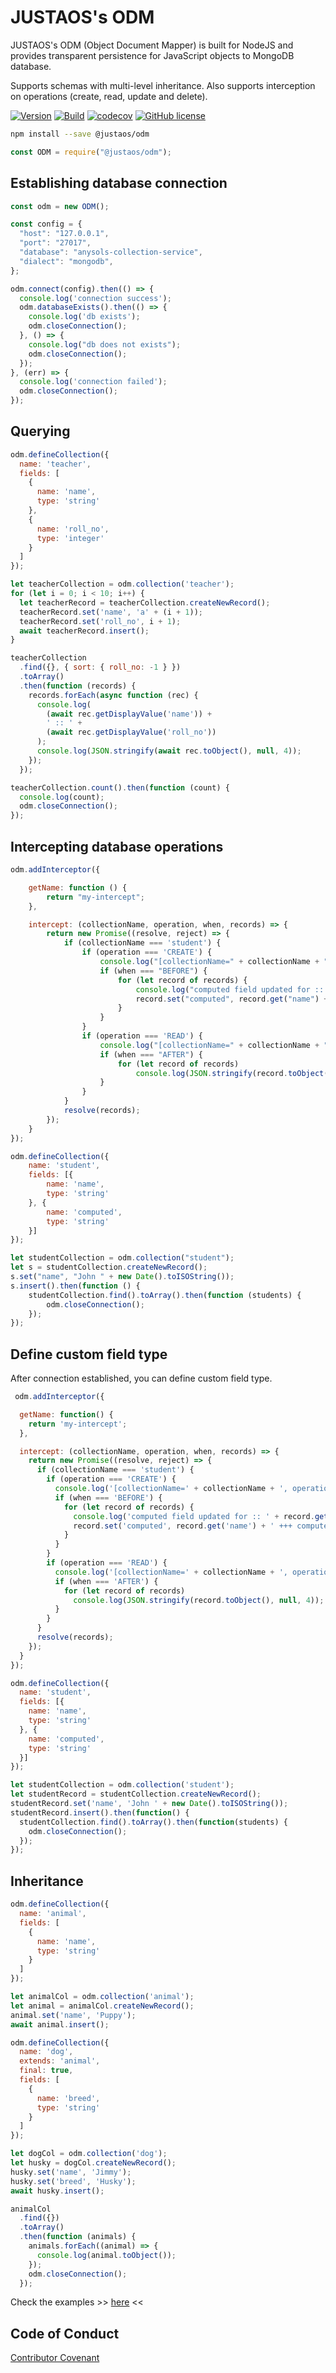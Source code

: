 # JUSTAOS's ODM
JUSTAOS's ODM (Object Document Mapper) is built for NodeJS and provides transparent persistence for JavaScript objects to MongoDB database.

Supports schemas with multi-level inheritance. Also supports interception on operations (create, read, update and delete).

[![Version](https://img.shields.io/npm/v/@justaos/odm)](https://img.shields.io/npm/v/@justaos/odm)
[![Build](https://github.com/justaos/odm/workflows/Node%20Build%20CI/badge.svg)](https://github.com/justaos/odm/actions?workflow=Node+CI)
[![codecov](https://codecov.io/gh/justaos/odm/branch/main/graph/badge.svg?token=OzlniGFmNp)](https://codecov.io/gh/justaos/odm)
[![GitHub license](https://img.shields.io/github/license/justaos/odm.svg)](/LICENSE)

```bash
npm install --save @justaos/odm
```

```js
const ODM = require("@justaos/odm");
```

## Establishing database connection
```js
const odm = new ODM();

const config = {
  "host": "127.0.0.1",
  "port": "27017",
  "database": "anysols-collection-service",
  "dialect": "mongodb",
};

odm.connect(config).then(() => {
  console.log('connection success');
  odm.databaseExists().then(() => {
    console.log('db exists');
    odm.closeConnection();
  }, () => {
    console.log("db does not exists");
    odm.closeConnection();
  });
}, (err) => {
  console.log('connection failed');
  odm.closeConnection();
});
```


## Querying
```js
odm.defineCollection({
  name: 'teacher',
  fields: [
    {
      name: 'name',
      type: 'string'
    },
    {
      name: 'roll_no',
      type: 'integer'
    }
  ]
});

let teacherCollection = odm.collection('teacher');
for (let i = 0; i < 10; i++) {
  let teacherRecord = teacherCollection.createNewRecord();
  teacherRecord.set('name', 'a' + (i + 1));
  teacherRecord.set('roll_no', i + 1);
  await teacherRecord.insert();
}

teacherCollection
  .find({}, { sort: { roll_no: -1 } })
  .toArray()
  .then(function (records) {
    records.forEach(async function (rec) {
      console.log(
        (await rec.getDisplayValue('name')) +
        ' :: ' +
        (await rec.getDisplayValue('roll_no'))
      );
      console.log(JSON.stringify(await rec.toObject(), null, 4));
    });
  });

teacherCollection.count().then(function (count) {
  console.log(count);
  odm.closeConnection();
});
```

## Intercepting database operations
```js
odm.addInterceptor({

    getName: function () {
        return "my-intercept";
    },

    intercept: (collectionName, operation, when, records) => {
        return new Promise((resolve, reject) => {
            if (collectionName === 'student') {
                if (operation === 'CREATE') {
                    console.log("[collectionName=" + collectionName + ", operation=" + operation + ", when=" + when + "]");
                    if (when === "BEFORE") {
                        for (let record of records) {
                            console.log("computed field updated for :: " + record.get('name'));
                            record.set("computed", record.get("name") + " +++ computed");
                        }
                    }
                }
                if (operation === 'READ') {
                    console.log("[collectionName=" + collectionName + ", operation=" + operation + ", when=" + when + "]");
                    if (when === "AFTER") {
                        for (let record of records)
                            console.log(JSON.stringify(record.toObject(), null, 4));
                    }
                }
            }
            resolve(records);
        });
    }
});

odm.defineCollection({
    name: 'student',
    fields: [{
        name: 'name',
        type: 'string'
    }, {
        name: 'computed',
        type: 'string'
    }]
});

let studentCollection = odm.collection("student");
let s = studentCollection.createNewRecord();
s.set("name", "John " + new Date().toISOString());
s.insert().then(function () {
    studentCollection.find().toArray().then(function (students) {
        odm.closeConnection();
    });
});

```

## Define custom field type
After connection established, you can define custom field type.
```js
 odm.addInterceptor({

  getName: function() {
    return 'my-intercept';
  },

  intercept: (collectionName, operation, when, records) => {
    return new Promise((resolve, reject) => {
      if (collectionName === 'student') {
        if (operation === 'CREATE') {
          console.log('[collectionName=' + collectionName + ', operation=' + operation + ', when=' + when + ']');
          if (when === 'BEFORE') {
            for (let record of records) {
              console.log('computed field updated for :: ' + record.get('name'));
              record.set('computed', record.get('name') + ' +++ computed');
            }
          }
        }
        if (operation === 'READ') {
          console.log('[collectionName=' + collectionName + ', operation=' + operation + ', when=' + when + ']');
          if (when === 'AFTER') {
            for (let record of records)
              console.log(JSON.stringify(record.toObject(), null, 4));
          }
        }
      }
      resolve(records);
    });
  }
});

odm.defineCollection({
  name: 'student',
  fields: [{
    name: 'name',
    type: 'string'
  }, {
    name: 'computed',
    type: 'string'
  }]
});

let studentCollection = odm.collection('student');
let studentRecord = studentCollection.createNewRecord();
studentRecord.set('name', 'John ' + new Date().toISOString());
studentRecord.insert().then(function() {
  studentCollection.find().toArray().then(function(students) {
    odm.closeConnection();
  });
});
```

## Inheritance
```js
odm.defineCollection({
  name: 'animal',
  fields: [
    {
      name: 'name',
      type: 'string'
    }
  ]
});

let animalCol = odm.collection('animal');
let animal = animalCol.createNewRecord();
animal.set('name', 'Puppy');
await animal.insert();

odm.defineCollection({
  name: 'dog',
  extends: 'animal',
  final: true,
  fields: [
    {
      name: 'breed',
      type: 'string'
    }
  ]
});

let dogCol = odm.collection('dog');
let husky = dogCol.createNewRecord();
husky.set('name', 'Jimmy');
husky.set('breed', 'Husky');
await husky.insert();

animalCol
  .find({})
  .toArray()
  .then(function (animals) {
    animals.forEach((animal) => {
      console.log(animal.toObject());
    });
    odm.closeConnection();
  });
```

Check the examples >> [here](./examples) <<

## Code of Conduct
[Contributor Covenant](/CODE_OF_CONDUCT.md)
